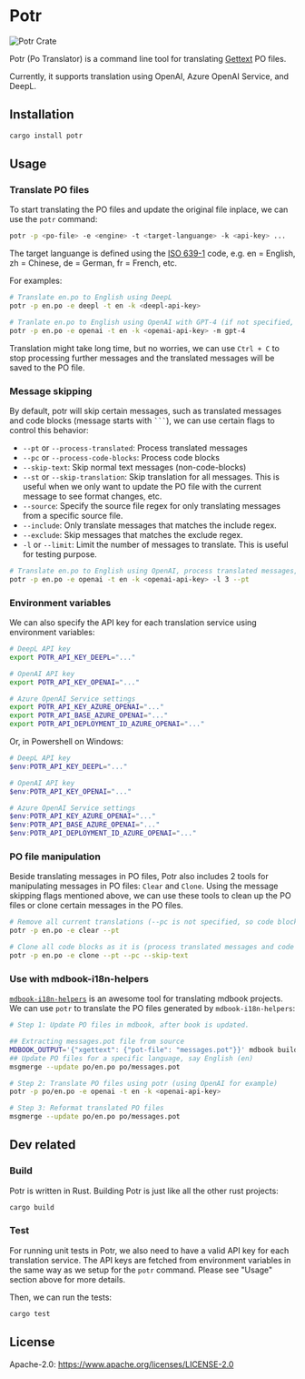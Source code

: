 # Potr

![Potr Crate](https://img.shields.io/crates/v/potr.svg)

Potr (Po Translator) is a command line tool for translating [Gettext](https://www.gnu.org/software/gettext/) PO files.

Currently, it supports translation using OpenAI, Azure OpenAI Service, and DeepL.

## Installation

```bash
cargo install potr
```

## Usage

### Translate PO files

To start translating the PO files and update the original file inplace, we can use the `potr` command:

```bash
potr -p <po-file> -e <engine> -t <target-languange> -k <api-key> ...
```

The target languange is defined using the [ISO 639-1](https://en.wikipedia.org/wiki/List_of_ISO_639-1_codes) code, e.g. en = English, zh = Chinese, de = German, fr = French, etc.

For examples:

```bash
# Translate en.po to English using DeepL
potr -p en.po -e deepl -t en -k <deepl-api-key>

# Tranlate en.po to English using OpenAI with GPT-4 (if not specified, we will use gpt-3.5-turbo by default)
potr -p en.po -e openai -t en -k <openai-api-key> -m gpt-4
```

Translation might take long time, but no worries, we can use `Ctrl + C` to stop processing further messages and the translated messages will be saved to the PO file.

### Message skipping

By default, potr will skip certain messages, such as translated messages and code blocks (message starts with `` ``` ``), we can use certain flags to control this behavior:

- `--pt` or `--process-translated`: Process translated messages
- `--pc` or `--process-code-blocks`: Process code blocks
- `--skip-text`: Skip normal text messages (non-code-blocks)
- `--st` or `--skip-translation`: Skip translation for all messages. This is useful when we only want to update the PO file with the current message to see format changes, etc.
- `--source`: Specify the source file regex for only translating messages from a specific source file.
- `--include`: Only translate messages that matches the include regex.
- `--exclude`: Skip messages that matches the exclude regex.
- `-l` or `--limit`: Limit the number of messages to translate. This is useful for testing purpose.

```bash
# Translate en.po to English using OpenAI, process translated messages, skip code blocks, and limit to 3 messages
potr -p en.po -e openai -t en -k <openai-api-key> -l 3 --pt
```

### Environment variables

We can also specify the API key for each translation service using environment variables:

```bash
# DeepL API key
export POTR_API_KEY_DEEPL="..."

# OpenAI API key
export POTR_API_KEY_OPENAI="..."

# Azure OpenAI Service settings
export POTR_API_KEY_AZURE_OPENAI="..."
export POTR_API_BASE_AZURE_OPENAI="..."
export POTR_API_DEPLOYMENT_ID_AZURE_OPENAI="..."
```

Or, in Powershell on Windows:

```powershell
# DeepL API key
$env:POTR_API_KEY_DEEPL="..."

# OpenAI API key
$env:POTR_API_KEY_OPENAI="..."

# Azure OpenAI Service settings
$env:POTR_API_KEY_AZURE_OPENAI="..."
$env:POTR_API_BASE_AZURE_OPENAI="..."
$env:POTR_API_DEPLOYMENT_ID_AZURE_OPENAI="..."
```

### PO file manipulation

Beside translating messages in PO files, Potr also includes 2 tools for manipulating messages in PO files: `Clear` and `Clone`. Using the message skipping flags mentioned above, we can use these tools to clean up the PO files or clone certain messages in the PO files.

```bash
# Remove all current translations (--pc is not specified, so code blocks will be skipped by default)
potr -p en.po -e clear --pt

# Clone all code blocks as it is (process translated messages and code blocks, skip normal text messages)
potr -p en.po -e clone --pt --pc --skip-text
```

### Use with mdbook-i18n-helpers

[`mdbook-i18n-helpers`](https://github.com/google/mdbook-i18n-helpers) is an awesome tool for translating mdbook projects. We can use `potr` to translate the PO files generated by `mdbook-i18n-helpers`:

```bash
# Step 1: Update PO files in mdbook, after book is updated.

## Extracting messages.pot file from source
MDBOOK_OUTPUT='{"xgettext": {"pot-file": "messages.pot"}}' mdbook build -d po
## Update PO files for a specific language, say English (en)
msgmerge --update po/en.po po/messages.pot

# Step 2: Translate PO files using potr (using OpenAI for example)
potr -p po/en.po -e openai -t en -k <openai-api-key>

# Step 3: Reformat translated PO files
msgmerge --update po/en.po po/messages.pot
```

## Dev related

### Build

Potr is written in Rust. Building Potr is just like all the other rust projects:

```bash
cargo build
```

### Test

For running unit tests in Potr, we also need to have a valid API key for each translation service. The API keys are fetched from environment variables in the same way as we setup for the `potr` command. Please see "Usage" section above for more details.

Then, we can run the tests:

```bash
cargo test
```

## License
Apache-2.0: <https://www.apache.org/licenses/LICENSE-2.0>